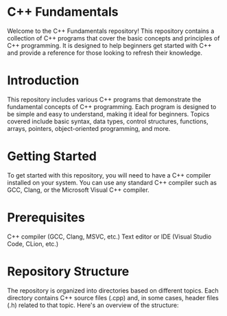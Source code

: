 # C++ Fundamentals
Welcome to the C++ Fundamentals repository! This repository contains a collection of C++ programs that cover the basic concepts and principles of C++ programming. It is designed to help beginners get started with C++ and provide a reference for those looking to refresh their knowledge.

# Introduction
This repository includes various C++ programs that demonstrate the fundamental concepts of C++ programming. Each program is designed to be simple and easy to understand, making it ideal for beginners. Topics covered include basic syntax, data types, control structures, functions, arrays, pointers, object-oriented programming, and more.

# Getting Started
To get started with this repository, you will need to have a C++ compiler installed on your system. You can use any standard C++ compiler such as GCC, Clang, or the Microsoft Visual C++ compiler.

# Prerequisites
C++ compiler (GCC, Clang, MSVC, etc.)
Text editor or IDE (Visual Studio Code, CLion, etc.)

# Repository Structure
The repository is organized into directories based on different topics. Each directory contains C++ source files (.cpp) and, in some cases, header files (.h) related to that topic. Here's an overview of the structure:
